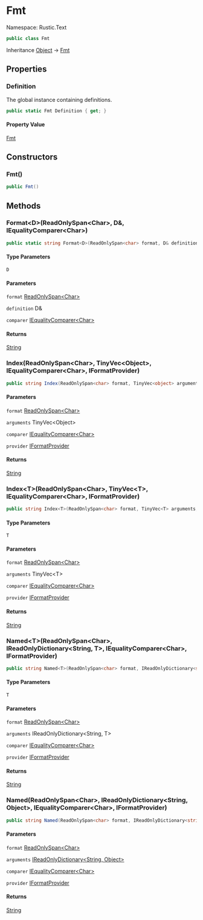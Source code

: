 # Fmt

Namespace: Rustic.Text



```csharp
public class Fmt
```

Inheritance [Object](https://docs.microsoft.com/en-us/dotnet/api/system.object) → [Fmt](./rustic.text.fmt.md)

## Properties

### **Definition**

The global instance containing definitions.

```csharp
public static Fmt Definition { get; }
```

#### Property Value

[Fmt](./rustic.text.fmt.md)<br>

## Constructors

### **Fmt()**



```csharp
public Fmt()
```

## Methods

### **Format&lt;D&gt;(ReadOnlySpan&lt;Char&gt;, D&, IEqualityComparer&lt;Char&gt;)**



```csharp
public static string Format<D>(ReadOnlySpan<char> format, D& definition, IEqualityComparer<char> comparer)
```

#### Type Parameters

`D`<br>

#### Parameters

`format` [ReadOnlySpan&lt;Char&gt;](https://docs.microsoft.com/en-us/dotnet/api/system.readonlyspan-1)<br>

`definition` D&<br>

`comparer` [IEqualityComparer&lt;Char&gt;](https://docs.microsoft.com/en-us/dotnet/api/system.collections.generic.iequalitycomparer-1)<br>

#### Returns

[String](https://docs.microsoft.com/en-us/dotnet/api/system.string)<br>

### **Index(ReadOnlySpan&lt;Char&gt;, TinyVec&lt;Object&gt;, IEqualityComparer&lt;Char&gt;, IFormatProvider)**



```csharp
public string Index(ReadOnlySpan<char> format, TinyVec<object> arguments, IEqualityComparer<char> comparer, IFormatProvider provider)
```

#### Parameters

`format` [ReadOnlySpan&lt;Char&gt;](https://docs.microsoft.com/en-us/dotnet/api/system.readonlyspan-1)<br>

`arguments` TinyVec&lt;Object&gt;<br>

`comparer` [IEqualityComparer&lt;Char&gt;](https://docs.microsoft.com/en-us/dotnet/api/system.collections.generic.iequalitycomparer-1)<br>

`provider` [IFormatProvider](https://docs.microsoft.com/en-us/dotnet/api/system.iformatprovider)<br>

#### Returns

[String](https://docs.microsoft.com/en-us/dotnet/api/system.string)<br>

### **Index&lt;T&gt;(ReadOnlySpan&lt;Char&gt;, TinyVec&lt;T&gt;, IEqualityComparer&lt;Char&gt;, IFormatProvider)**



```csharp
public string Index<T>(ReadOnlySpan<char> format, TinyVec<T> arguments, IEqualityComparer<char> comparer, IFormatProvider provider)
```

#### Type Parameters

`T`<br>

#### Parameters

`format` [ReadOnlySpan&lt;Char&gt;](https://docs.microsoft.com/en-us/dotnet/api/system.readonlyspan-1)<br>

`arguments` TinyVec&lt;T&gt;<br>

`comparer` [IEqualityComparer&lt;Char&gt;](https://docs.microsoft.com/en-us/dotnet/api/system.collections.generic.iequalitycomparer-1)<br>

`provider` [IFormatProvider](https://docs.microsoft.com/en-us/dotnet/api/system.iformatprovider)<br>

#### Returns

[String](https://docs.microsoft.com/en-us/dotnet/api/system.string)<br>

### **Named&lt;T&gt;(ReadOnlySpan&lt;Char&gt;, IReadOnlyDictionary&lt;String, T&gt;, IEqualityComparer&lt;Char&gt;, IFormatProvider)**



```csharp
public string Named<T>(ReadOnlySpan<char> format, IReadOnlyDictionary<string, T> arguments, IEqualityComparer<char> comparer, IFormatProvider provider)
```

#### Type Parameters

`T`<br>

#### Parameters

`format` [ReadOnlySpan&lt;Char&gt;](https://docs.microsoft.com/en-us/dotnet/api/system.readonlyspan-1)<br>

`arguments` IReadOnlyDictionary&lt;String, T&gt;<br>

`comparer` [IEqualityComparer&lt;Char&gt;](https://docs.microsoft.com/en-us/dotnet/api/system.collections.generic.iequalitycomparer-1)<br>

`provider` [IFormatProvider](https://docs.microsoft.com/en-us/dotnet/api/system.iformatprovider)<br>

#### Returns

[String](https://docs.microsoft.com/en-us/dotnet/api/system.string)<br>

### **Named(ReadOnlySpan&lt;Char&gt;, IReadOnlyDictionary&lt;String, Object&gt;, IEqualityComparer&lt;Char&gt;, IFormatProvider)**



```csharp
public string Named(ReadOnlySpan<char> format, IReadOnlyDictionary<string, object> arguments, IEqualityComparer<char> comparer, IFormatProvider provider)
```

#### Parameters

`format` [ReadOnlySpan&lt;Char&gt;](https://docs.microsoft.com/en-us/dotnet/api/system.readonlyspan-1)<br>

`arguments` [IReadOnlyDictionary&lt;String, Object&gt;](https://docs.microsoft.com/en-us/dotnet/api/system.collections.generic.ireadonlydictionary-2)<br>

`comparer` [IEqualityComparer&lt;Char&gt;](https://docs.microsoft.com/en-us/dotnet/api/system.collections.generic.iequalitycomparer-1)<br>

`provider` [IFormatProvider](https://docs.microsoft.com/en-us/dotnet/api/system.iformatprovider)<br>

#### Returns

[String](https://docs.microsoft.com/en-us/dotnet/api/system.string)<br>
